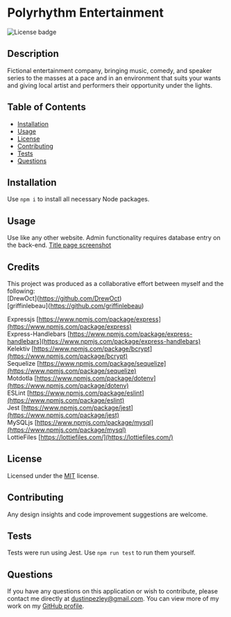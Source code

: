 # Polyrhythm Entertainment
![License badge](https://img.shields.io/badge/License-MIT-blue)

## Description
Fictional entertainment company, bringing music, comedy, and speaker series to the masses at a pace and in an environment that suits your wants and giving local artist and performers their opportunity under the lights.

## Table of Contents
* [Installation](#installation)
* [Usage](#usage)
* [License](#license)
* [Contributing](#contributing)
* [Tests](#tests)
* [Questions](#questions)

## Installation
Use `npm i` to install all necessary Node packages.

## Usage
Use like any other website. Admin functionality requires database entry on the back-end.
[Title page screenshot](https://github.com/dustinpezley/polyrhythm-entertainment/blob/91c237c0041b5146ad3a63bbfa4434a540ec13ce/public/assets/images/Polyrhythm_screenshot.png)

## Credits  
This project was produced as a collaborative effort between myself and the following:  
[DrewOct]{https://github.com/DrewOct)  
[griffinlebeau]{https://github.com/griffinlebeau)  


Expressjs [https://www.npmjs.com/package/express](https://www.npmjs.com/package/express)  
Express-Handlebars [https://www.npmjs.com/package/express-handlebars](https://www.npmjs.com/package/express-handlebars)  
Kelektiv [https://www.npmjs.com/package/bcrypt](https://www.npmjs.com/package/bcrypt)  
Sequelize [https://www.npmjs.com/package/sequelize](https://www.npmjs.com/package/sequelize)  
Motdotla [https://www.npmjs.com/package/dotenv](https://www.npmjs.com/package/dotenv)  
ESLint [https://www.npmjs.com/package/eslint](https://www.npmjs.com/package/eslint)  
Jest [https://www.npmjs.com/package/jest](https://www.npmjs.com/package/jest)  
MySQLjs [https://www.npmjs.com/package/mysql](https://www.npmjs.com/package/mysql)  
LottieFiles [https://lottiefiles.com/](https://lottiefiles.com/)


## License
Licensed under the [MIT](https://opensource.org/licenses/MIT) license.

## Contributing
Any design insights and code improvement suggestions are welcome.

## Tests
Tests were run using Jest. Use `npm run test` to run them yourself.

## Questions
If you have any questions on this application or wish to contribute, please contact me directly at dustinpezley@gmail.com.
You can view more of my work on my [GitHub profile](https://github.com/dustinpezley).
